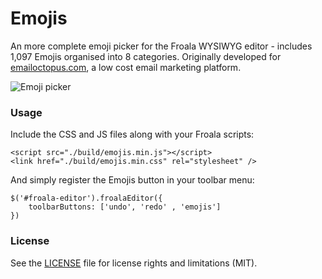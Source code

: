 # Emojis
An more complete emoji picker for the Froala WYSIWYG editor - includes 1,097 Emojis organised into 8 categories. Originally developed for [emailoctopus.com](https://emailoctopus), a low cost email marketing platform.

![Emoji picker](https://i.imgur.com/1EMuSUH.png)

### Usage

Include the CSS and JS files along with your Froala scripts:
```
<script src="./build/emojis.min.js"></script>
<link href="./build/emojis.min.css" rel="stylesheet" />
```
And simply register the Emojis button in your toolbar menu:

```
$('#froala-editor').froalaEditor({
    toolbarButtons: ['undo', 'redo' , 'emojis']
})
``` 

### License
See the [LICENSE](LICENSE.md) file for license rights and limitations (MIT).

